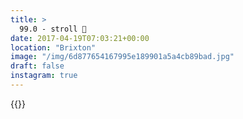 ```yaml
---
title: >
  99.0 - stroll 🐢
date: 2017-04-19T07:03:21+00:00
location: "Brixton"
image: "/img/6d877654167995e189901a5a4cb89bad.jpg"
draft: false
instagram: true
---
```


{{<photo src="/img/6d877654167995e189901a5a4cb89bad.jpg">}}
